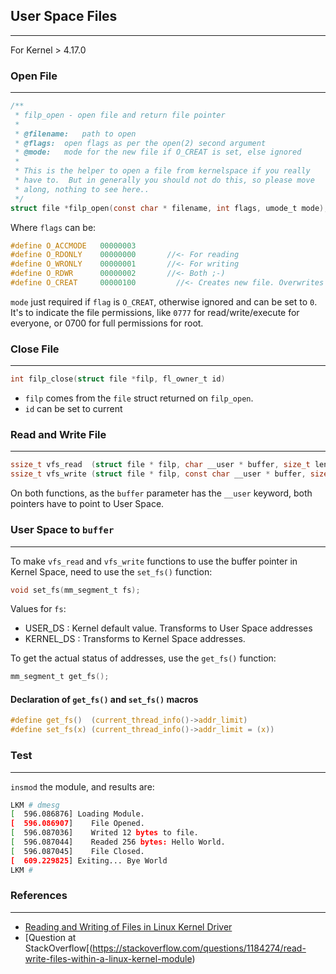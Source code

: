 ## User Space Files
---
For Kernel > 4.17.0

### Open File
---
```c 
/**
 * filp_open - open file and return file pointer
 *
 * @filename:	path to open
 * @flags:	open flags as per the open(2) second argument
 * @mode:	mode for the new file if O_CREAT is set, else ignored
 *
 * This is the helper to open a file from kernelspace if you really
 * have to.  But in generally you should not do this, so please move
 * along, nothing to see here..
 */
struct file *filp_open(const char * filename, int flags, umode_t mode);
```
Where `flags` can be:
```c
#define O_ACCMODE	00000003
#define O_RDONLY	00000000       //<- For reading
#define O_WRONLY	00000001       //<- For writing
#define O_RDWR		00000002       //<- Both ;-)
#define O_CREAT		00000100	     //<- Creates new file. Overwrites if exist
```
`mode` just required if `flag` is `O_CREAT`, otherwise ignored and can be set to `0`. It's to indicate the file permissions, like `0777` for read/write/execute for everyone, or 0700 for full permissions for root.

### Close File
---
```c 
int filp_close(struct file *filp, fl_owner_t id)
```
- `filp` comes from the `file` struct returned on `filp_open`.
- `id` can be set to current

### Read and Write File
---
```c 
ssize_t vfs_read  (struct file * filp, char __user * buffer, size_t len, loff_t * pos);
ssize_t vfs_write (struct file * filp, const char __user * buffer, size_t len, loff_t * pos);
```
On both functions, as the `buffer` parameter has the `__user` keyword, both pointers have to point to User Space. 

### User Space to `buffer`
---
To make `vfs_read` and `vfs_write` functions to use the buffer pointer in Kernel Space, need to use the `set_fs()` function:
```c
void set_fs(mm_segment_t fs);
```
Values for `fs`:
- USER_DS : Kernel default value. Transforms to User Space addresses
- KERNEL_DS : Transforms to Kernel Space addresses.

To get the actual status of addresses, use the `get_fs()` function:
```c
mm_segment_t get_fs();
```
#### Declaration of `get_fs()` and `set_fs()` macros
```c
#define get_fs()  (current_thread_info()->addr_limit)
#define set_fs(x) (current_thread_info()->addr_limit = (x))
```

### Test
---
`insmod` the module, and results are:
```bash
LKM # dmesg 
[  596.086876] Loading Module.
[  596.086907]    File Opened.
[  596.087036]    Writed 12 bytes to file.
[  596.087044]    Readed 256 bytes: Hello World.
[  596.087045]    File Closed.
[  609.229825] Exiting... Bye World
LKM # 
```

### References
---

- [Reading and Writing of Files in Linux Kernel Driver](https://www.programmersought.com/article/83015124510/)
- [Question at StackOverflow[(https://stackoverflow.com/questions/1184274/read-write-files-within-a-linux-kernel-module)
